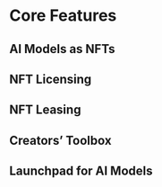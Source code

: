 # Core Features

## AI Models as NFTs

## NFT Licensing

## NFT Leasing

## Creators’ Toolbox

## Launchpad for AI Models